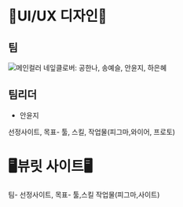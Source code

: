 ## <h1>📱UI/UX 디자인📱</h1>
## 팀
![메인컬러](images/purple-circle.png) 네잎클로버: 공한나, 송예슬, 안윤지, 하은혜
## 팀리더
- 안윤지


선정사이트, 목표- 툴, 스킬, 작업물(피그마,와이어, 프로토)

<h1>🖥️뷰릿 사이트🖥️</h1>
팀- 선정사이트, 목표- 툴,스킬 작업물(피그마,사이트)
